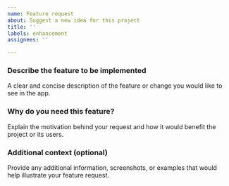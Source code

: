 ```yaml
---
name: Feature request
about: Suggest a new idea for this project
title: ''
labels: enhancement
assignees: ''

---
```




### Describe the feature to be implemented
A clear and concise description of the feature or change you would like to see in the app.



### Why do you need this feature?
Explain the motivation behind your request and how it would benefit the project or its users.



### Additional context (optional)
Provide any additional information, screenshots,
or examples that would help illustrate your feature request.
